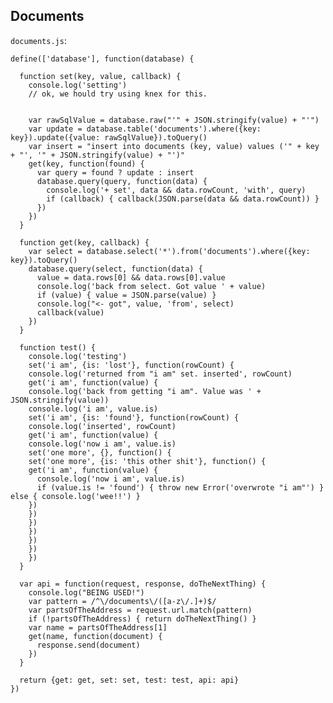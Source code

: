 Documents
---------

`documents.js`:

    define(['database'], function(database) {

      function set(key, value, callback) {
        console.log('setting')
        // ok, we hould try using knex for this.


        var rawSqlValue = database.raw("'" + JSON.stringify(value) + "'")
        var update = database.table('documents').where({key: key}).update({value: rawSqlValue}).toQuery()
        var insert = "insert into documents (key, value) values ('" + key + "', '" + JSON.stringify(value) + "')"
        get(key, function(found) {
          var query = found ? update : insert
          database.query(query, function(data) {
            console.log('+ set', data && data.rowCount, 'with', query)
            if (callback) { callback(JSON.parse(data && data.rowCount)) }
          })
        })
      }

      function get(key, callback) {
        var select = database.select('*').from('documents').where({key: key}).toQuery()
        database.query(select, function(data) {
          value = data.rows[0] && data.rows[0].value
          console.log('back from select. Got value ' + value)
          if (value) { value = JSON.parse(value) }
          console.log("<- got", value, 'from', select)
          callback(value)
        })
      }

      function test() {
        console.log('testing')
        set('i am', {is: 'lost'}, function(rowCount) {
        console.log('returned from "i am" set. inserted', rowCount)
        get('i am', function(value) {
        console.log('back from getting "i am". Value was ' + JSON.stringify(value))
        console.log('i am', value.is)
        set('i am', {is: 'found'}, function(rowCount) {
        console.log('inserted', rowCount)
        get('i am', function(value) {
        console.log('now i am', value.is)
        set('one more', {}, function() {
        set('one more', {is: 'this other shit'}, function() {
        get('i am', function(value) {
          console.log('now i am', value.is)
          if (value.is != 'found') { throw new Error('overwrote "i am"') } else { console.log('wee!!') }
        })
        })
        })
        })
        })
        })
        })
      }

      var api = function(request, response, doTheNextThing) {
        console.log("BEING USED!")
        var pattern = /^\/documents\/([a-z\/.]+)$/
        var partsOfTheAddress = request.url.match(pattern)
        if (!partsOfTheAddress) { return doTheNextThing() }
        var name = partsOfTheAddress[1]
        get(name, function(document) {
          response.send(document)
        })
      }

      return {get: get, set: set, test: test, api: api}
    })

